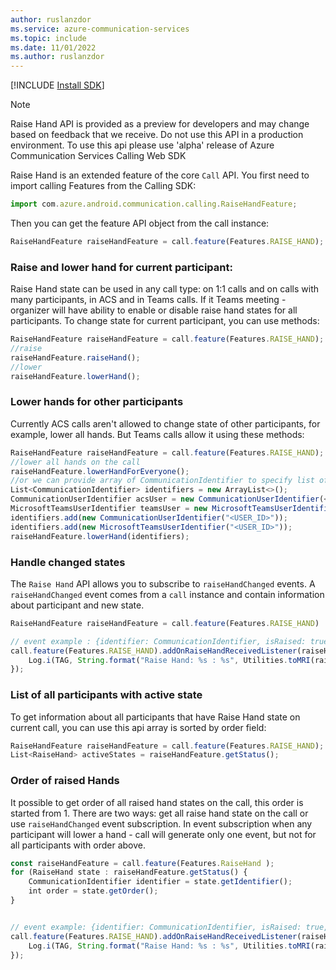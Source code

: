 ```yaml
---
author: ruslanzdor
ms.service: azure-communication-services
ms.topic: include
ms.date: 11/01/2022
ms.author: ruslanzdor
---
```

[!INCLUDE [Install SDK](../install-sdk/install-sdk-android.md)]

> [!NOTE]
> Raise Hand API is provided as a preview for developers and may change based on feedback that we receive. Do not use this API in a production environment. To use this api please use 'alpha' release of Azure Communication Services Calling Web SDK

Raise Hand is an extended feature of the core `Call` API. You first need to import calling Features from the Calling SDK:

```js
import com.azure.android.communication.calling.RaiseHandFeature;
```

Then you can get the feature API object from the call instance:

```js
RaiseHandFeature raiseHandFeature = call.feature(Features.RAISE_HAND);
```

### Raise and lower hand for current participant:
Raise Hand state can be used in any call type: on 1:1 calls and on calls with many participants, in ACS and in Teams calls.
If it Teams meeting - organizer will have ability to enable or disable raise hand states for all participants.
To change state for current participant, you can use methods:
```js
RaiseHandFeature raiseHandFeature = call.feature(Features.RAISE_HAND);
//raise
raiseHandFeature.raiseHand();
//lower
raiseHandFeature.lowerHand();
```

### Lower hands for other participants
Currently ACS calls aren't allowed to change state of other participants, for example, lower all hands. But Teams calls allow it using these methods:
```js
RaiseHandFeature raiseHandFeature = call.feature(Features.RAISE_HAND);
//lower all hands on the call
raiseHandFeature.lowerHandForEveryone();
//or we can provide array of CommunicationIdentifier to specify list of participants
List<CommunicationIdentifier> identifiers = new ArrayList<>();
CommunicationUserIdentifier acsUser = new CommunicationUserIdentifier(<USER_ID>);
MicrosoftTeamsUserIdentifier teamsUser = new MicrosoftTeamsUserIdentifier(<USER_ID>);
identifiers.add(new CommunicationUserIdentifier("<USER_ID>"));
identifiers.add(new MicrosoftTeamsUserIdentifier("<USER_ID>"));
raiseHandFeature.lowerHand(identifiers);
```

### Handle changed states
The `Raise Hand` API allows you to subscribe to `raiseHandChanged` events. A `raiseHandChanged` event comes from a `call` instance and contain information about participant and new state.
```js
RaiseHandFeature raiseHandFeature = call.feature(Features.RAISE_HAND)

// event example : {identifier: CommunicationIdentifier, isRaised: true, order:1}
call.feature(Features.RAISE_HAND).addOnRaiseHandReceivedListener(raiseHandEvent -> {
    Log.i(TAG, String.format("Raise Hand: %s : %s", Utilities.toMRI(raiseHandEvent.getIdentifier()), raiseHandEvent.isRaised()));
});
```

### List of all participants with active state
To get information about all participants that have Raise Hand state on current call, you can use this api array is sorted by order field:
```js
RaiseHandFeature raiseHandFeature = call.feature(Features.RAISE_HAND);
List<RaiseHand> activeStates = raiseHandFeature.getStatus();
```

### Order of raised Hands
It possible to get order of all raised hand states on the call, this order is started from 1.
There are two ways: get all raise hand state on the call or use `raiseHandChanged` event subscription.
In event subscription when any participant will lower a hand - call will generate only one event, but not for all participants with order above.

```js
const raiseHandFeature = call.feature(Features.RaiseHand );
for (RaiseHand state : raiseHandFeature.getStatus() {
    CommunicationIdentifier identifier = state.getIdentifier();
    int order = state.getOrder();
}


// event example: {identifier: CommunicationIdentifier, isRaised: true, order:1}
call.feature(Features.RAISE_HAND).addOnRaiseHandReceivedListener(raiseHandEvent -> {
    Log.i(TAG, String.format("Raise Hand: %s : %s", Utilities.toMRI(raiseHandEvent.getIdentifier()), raiseHandEvent.getOrder()));
});
```
